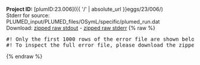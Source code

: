 **Project ID:** [plumID:23.006]({{ '/' | absolute_url }}eggs/23/006/)  
Stderr for source:  PLUMED_input/PLUMED_files/OSymL/specific/plumed_run.dat   
Download: [zipped raw stdout](plumed_run.dat.plumed.stdout.txt.zip) - [zipped raw stderr](plumed_run.dat.plumed.stderr.txt.zip) 
{% raw %}
<pre>
#! Only the first 1000 rows of the error file are shown below
#! To inspect the full error file, please download the zipped raw stderr file above
</pre>
{% endraw %}
